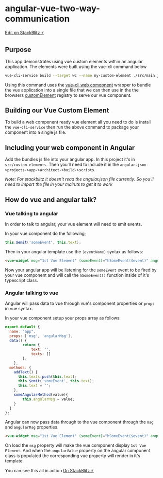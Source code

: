# angular-vue-two-way-communication

[Edit on StackBlitz ⚡️](https://stackblitz.com/edit/angular-vue-two-way-communication)

## Purpose
This app demonstrates using vue custom elements within an angular application. The elements were built using the vue-cli command below

```bash
vue-cli-service build --target wc --name my-custom-element ./src/main.js
```
Using this command uses the [vue-cli web comopnent](https://cli.vuejs.org/guide/build-targets.html#web-component) wrapper to bundle the vue application into a single file that we can then use in the the browsers [customElement](https://developer.mozilla.org/en-US/docs/Web/API/Window/customElements) registry to serve our vue component.

## Building our Vue Custom Element

To build a web component ready vue element all you need to do is install the `vue-cli-service` then run the above command to package your component into a single js file. 

## Including your web component in Angular

Add the bundles js file into your angular app. In this project it's in `src/custom-elements`. Then you'll need to include it in the `angular.json->projects->app->architect->build->scripts`. 

*Note: For stackblitz it doesn't read the angular.json file currently. So you'll need to import the file in your main.ts to get it to work*

## How do vue and angular talk?
### Vue talking to angular
In order to talk to angular, your vue element will need to emit events.

In your vue component do the following;
```js
this.$emit('someEvent', this.text);
```

Then in your angular template use the `(eventName)` syntax as follows:

```html
<vue-widget msg="1st Vue Element" (someEvent)="hSomeEvent($event)" angularMsg="{{angularValue}}"></vue-widget>
```

Now your angular app will be listening for the `someEvent` event to be fired by your vue component and will call the `hSomeEvent()` function inside of it's typescript class.

### Angular talking to vue
Angular will pass data to vue through vue's component properties or `props` in vue syntax. 

In your vue component setup your props array as follows:

```js
export default {
  name: "app",
  props: ['msg', 'angularMsg'],
  data() {
        return {
            text: '',
            texts: []
        };
    },
  methods: {
    addText() {
      this.texts.push(this.text);
      this.$emit('someEvent', this.text);
      this.text = '';
    },
    someAngularMethod(value){
        this.angularMsg = value;
    }
  }
};
```

Angular can now pass data through to the vue component through the `msg` and `angularMsg` properties. 

```html
<vue-widget msg="1st Vue Element" (someEvent)="hSomeEvent($event)" angularMsg="{{angularValue}}"></vue-widget>
```

On load the `msg` property will make the vue component display `1st Vue Element`. And when the `angularValue` property on the angular component class is populated the corresponding vue property will render in it's template. 

You can see this all in action [On StackBlitz ⚡️](https://stackblitz.com/edit/angular-vue-two-way-communication)
